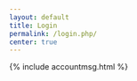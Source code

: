 ```yaml
---
layout: default
title: Login
permalink: /login.php/
center: true
---
```


{% include accountmsg.html %}
